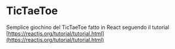 # TicTaeToe

Semplice giochino del TicTaeToe fatto in React seguendo il tutorial [https://reactjs.org/tutorial/tutorial.html](https://reactjs.org/tutorial/tutorial.html)
